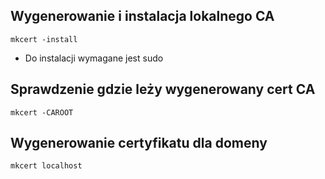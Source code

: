 ## Wygenerowanie i instalacja lokalnego CA
```shell script
mkcert -install
```
* Do instalacji wymagane jest sudo

## Sprawdzenie gdzie leży wygenerowany cert CA
```shell script
mkcert -CAROOT
```

## Wygenerowanie certyfikatu dla domeny
```shell script
mkcert localhost
```
